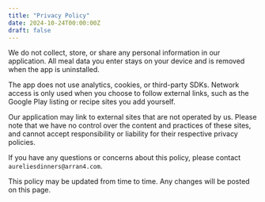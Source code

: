 ```yaml
---
title: "Privacy Policy"
date: 2024-10-24T00:00:00Z
draft: false
---
```


We do not collect, store, or share any personal information in our application. All meal data you enter stays on your device and is removed when the app is uninstalled.

The app does not use analytics, cookies, or third-party SDKs. Network access is only used when you choose to follow external links, such as the Google Play listing or recipe sites you add yourself.

Our application may link to external sites that are not operated by us. Please note that we have no control over the content and practices of these sites, and cannot accept responsibility or liability for their respective privacy policies.

If you have any questions or concerns about this policy, please contact `aureliesdinners@arran4.com`.

This policy may be updated from time to time. Any changes will be posted on this page.
